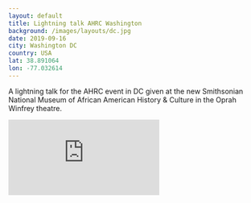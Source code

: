 ```yaml
---
layout: default
title: Lightning talk AHRC Washington
background: /images/layouts/dc.jpg
date: 2019-09-16
city: Washington DC
country: USA
lat: 38.891064
lon: -77.032614
---
```

A lightning talk for the AHRC event in DC given at the new Smithsonian National Museum of African American History & Culture in the Oprah Winfrey theatre.

<div class="embed-responsive embed-responsive-1by1 mb-3">
  <iframe src="https://docs.google.com/presentation/d/e/2PACX-1vTsRgYaK9biEMLxbHOpg58FP100NqCBHcLeBJ2Xxem5yjaS3fVa0-DF5vfReyt_0g/embed?start=false&loop=false&delayms=3000" frameborder="0" class="embed-responsive-item" allowfullscreen="true" mozallowfullscreen="true" webkitallowfullscreen="true"></iframe>
</div>
